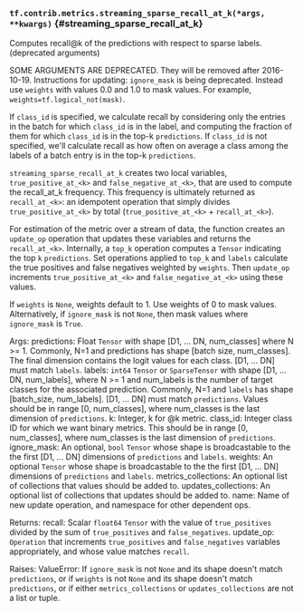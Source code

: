 ### `tf.contrib.metrics.streaming_sparse_recall_at_k(*args, **kwargs)` {#streaming_sparse_recall_at_k}

Computes recall@k of the predictions with respect to sparse labels. (deprecated arguments)

SOME ARGUMENTS ARE DEPRECATED. They will be removed after 2016-10-19.
Instructions for updating:
`ignore_mask` is being deprecated. Instead use `weights` with values 0.0 and 1.0 to mask values. For example, `weights=tf.logical_not(mask)`.

  If `class_id` is specified, we calculate recall by considering only the
      entries in the batch for which `class_id` is in the label, and computing
      the fraction of them for which `class_id` is in the top-k `predictions`.
  If `class_id` is not specified, we'll calculate recall as how often on
      average a class among the labels of a batch entry is in the top-k
      `predictions`.

  `streaming_sparse_recall_at_k` creates two local variables,
  `true_positive_at_<k>` and `false_negative_at_<k>`, that are used to compute
  the recall_at_k frequency. This frequency is ultimately returned as
  `recall_at_<k>`: an idempotent operation that simply divides
  `true_positive_at_<k>` by total (`true_positive_at_<k>` + `recall_at_<k>`).

  For estimation of the metric over a stream of data, the function creates an
  `update_op` operation that updates these variables and returns the
  `recall_at_<k>`. Internally, a `top_k` operation computes a `Tensor`
  indicating the top `k` `predictions`. Set operations applied to `top_k` and
  `labels` calculate the true positives and false negatives weighted by
  `weights`. Then `update_op` increments `true_positive_at_<k>` and
  `false_negative_at_<k>` using these values.

  If `weights` is `None`, weights default to 1. Use weights of 0 to mask values.
  Alternatively, if `ignore_mask` is not `None`, then mask values where
  `ignore_mask` is `True`.

  Args:
    predictions: Float `Tensor` with shape [D1, ... DN, num_classes] where
      N >= 1. Commonly, N=1 and predictions has shape [batch size, num_classes].
      The final dimension contains the logit values for each class. [D1, ... DN]
      must match `labels`.
    labels: `int64` `Tensor` or `SparseTensor` with shape
      [D1, ... DN, num_labels], where N >= 1 and num_labels is the number of
      target classes for the associated prediction. Commonly, N=1 and `labels`
      has shape [batch_size, num_labels]. [D1, ... DN] must match `predictions`.
      Values should be in range [0, num_classes], where num_classes is the last
      dimension of `predictions`.
    k: Integer, k for @k metric.
    class_id: Integer class ID for which we want binary metrics. This should be
      in range [0, num_classes], where num_classes is the last dimension of
      `predictions`.
    ignore_mask: An optional, `bool` `Tensor` whose shape is broadcastable to
      the the first [D1, ... DN] dimensions of `predictions` and `labels`.
    weights: An optional `Tensor` whose shape is broadcastable to the the first
      [D1, ... DN] dimensions of `predictions` and `labels`.
    metrics_collections: An optional list of collections that values should
      be added to.
    updates_collections: An optional list of collections that updates should
      be added to.
    name: Name of new update operation, and namespace for other dependent ops.

  Returns:
    recall: Scalar `float64` `Tensor` with the value of `true_positives` divided
      by the sum of `true_positives` and `false_negatives`.
    update_op: `Operation` that increments `true_positives` and
      `false_negatives` variables appropriately, and whose value matches
      `recall`.

  Raises:
    ValueError: If `ignore_mask` is not `None` and its shape doesn't match
      `predictions`, or if `weights` is not `None` and its shape doesn't match
      `predictions`, or if either `metrics_collections` or `updates_collections`
      are not a list or tuple.

